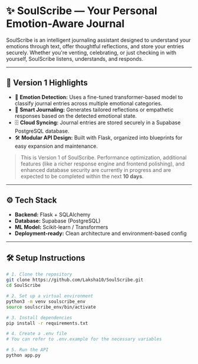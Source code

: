 # ✨ SoulScribe — Your Personal Emotion-Aware Journal

SoulScribe is an intelligent journaling assistant designed to understand your emotions through text, offer thoughtful reflections, and store your entries securely. Whether you're venting, celebrating, or just checking in with yourself, SoulScribe listens, understands, and responds.

---

## 🚀 Version 1 Highlights

- 🧠 **Emotion Detection:** Uses a fine-tuned transformer-based model to classify journal entries across multiple emotional categories.
- 📝 **Smart Journaling:** Generates tailored reflections or empathetic responses based on the detected emotional state.
- 🗄️ **Cloud Syncing:** Journal entries are stored securely in a Supabase PostgreSQL database.
- 🛠️ **Modular API Design:** Built with Flask, organized into blueprints for easy expansion and maintenance.

> This is Version 1 of SoulScribe. Performance optimization, additional features (like a richer response engine and frontend polishing), and enhanced database security are currently in progress and are expected to be completed within the next **10 days**.

---

## ⚙️ Tech Stack

- **Backend:** Flask + SQLAlchemy  
- **Database:** Supabase (PostgreSQL)  
- **ML Model:** Scikit-learn / Transformers  
- **Deployment-ready:** Clean architecture and environment-based config  

---

## 🛠️ Setup Instructions

```bash
# 1. Clone the repository
git clone https://github.com/Laksha10/SoulScribe.git
cd SoulScribe

# 2. Set up a virtual environment
python3 -m venv soulscribe_env
source soulscribe_env/bin/activate

# 3. Install dependencies
pip install -r requirements.txt

# 4. Create a .env file
# You can refer to .env.example for the necessary variables

# 5. Run the API
python app.py
